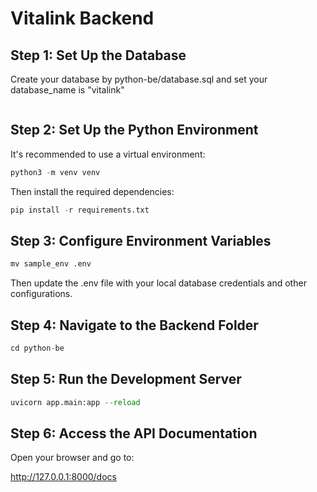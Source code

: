 # Vitalink Backend
## Step 1: Set Up the Database
Create your database by python-be/database.sql and set your database_name is "vitalink"
```psql -U postgres -h localhost -d vitalink -f database.sql
```

## Step 2:  Set Up the Python Environment
It's recommended to use a virtual environment:
```python
python3 -m venv venv
```

Then install the required dependencies:
```python
pip install -r requirements.txt
```

## Step 3: Configure Environment Variables
```python
mv sample_env .env
```

Then update the .env file with your local database credentials and other configurations.

## Step 4: Navigate to the Backend Folder
```python
cd python-be
```

## Step 5: Run the Development Server
```python
uvicorn app.main:app --reload
```

## Step 6: Access the API Documentation
Open your browser and go to:

http://127.0.0.1:8000/docs

